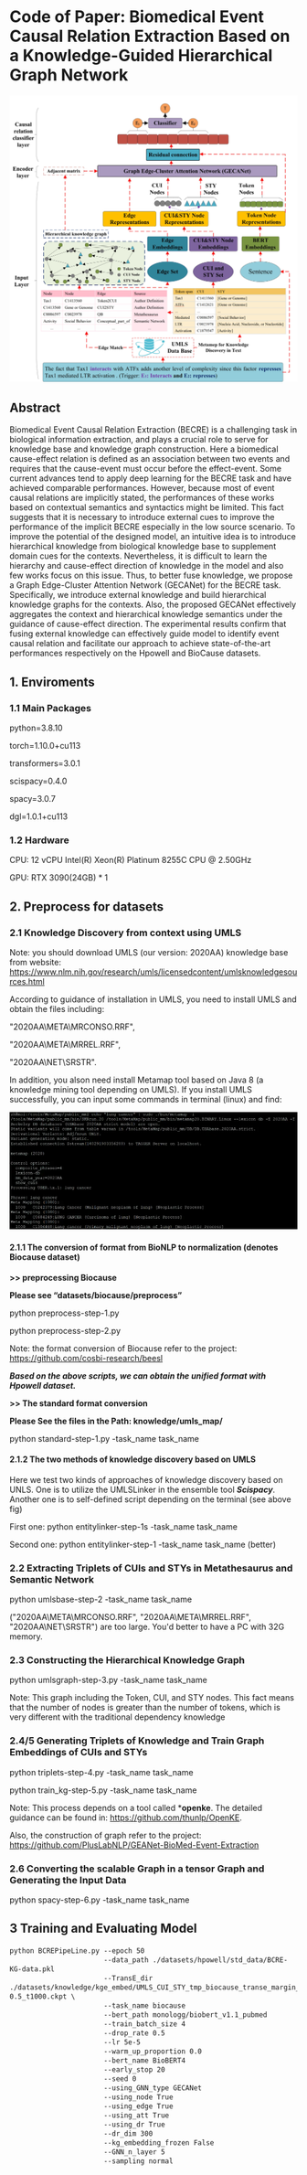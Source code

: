 # Code of Paper: Biomedical Event Causal Relation Extraction Based on a Knowledge-Guided Hierarchical Graph Network
 
![img.jpg](img1.jpg)

## Abstract

Biomedical Event Causal Relation Extraction (BECRE) is a challenging task in biological information extraction, and plays a crucial role to serve for knowledge base and knowledge graph construction. Here a biomedical cause-effect relation is defined as an association between two events and requires that the cause-event must occur before the effect-event. Some current advances tend to apply deep learning for the BECRE task and have achieved comparable performances. However, because most of event causal relations are implicitly stated, the performances of these works based on contextual semantics and syntactics might be limited. This fact suggests that it is necessary to introduce external cues to improve the performance of the implicit BECRE especially in the low source scenario. To improve the potential of the designed model, an intuitive idea is to introduce hierarchical knowledge from biological knowledge base to supplement domain cues for the contexts. Nevertheless, it is difficult to learn the hierarchy and cause-effect direction of knowledge in the model and also few works focus on this issue. Thus, to better fuse knowledge, we propose a Graph Edge-Cluster Attention Network (GECANet) for the BECRE task. Specifically, we introduce external knowledge and build hierarchical knowledge graphs for the contexts. Also, the proposed GECANet effectively aggregates the context and hierarchical knowledge semantics under the guidance of cause-effect direction. The experimental results confirm that fusing external knowledge can effectively guide model to identify event causal relation and facilitate our approach to achieve state-of-the-art performances respectively on the Hpowell and BioCause datasets.

## 1. Enviroments
### 1.1 Main Packages

python=3.8.10

torch=1.10.0+cu113

transformers=3.0.1

scispacy=0.4.0

spacy=3.0.7

dgl=1.0.1+cu113

### 1.2 Hardware

CPU: 12 vCPU Intel(R) Xeon(R) Platinum 8255C CPU @ 2.50GHz

GPU: RTX 3090(24GB) * 1

## 2. Preprocess for datasets

### 2.1 Knowledge Discovery from context using UMLS

Note: you should download UMLS (our version: 2020AA) knowledge base from website: https://www.nlm.nih.gov/research/umls/licensedcontent/umlsknowledgesources.html

According to guidance of installation in UMLS, you need to install UMLS and obtain the files including:

"2020AA\META\MRCONSO.RRF", 

"2020AA\META\MRREL.RRF", 

"2020AA\NET\SRSTR".

In addition, you alson need install Metamap tool based on Java 8 (a knowledge mining tool depending on UMLS). If you install UMLS successfully, you can input some commands in terminal (linux) and find:

![img.png](img2.png)

#### 2.1.1 The conversion of format from BioNLP to normalization (denotes Biocause dataset) 

**>> preprocessing Biocause**

**Please see “datasets/biocause/preprocess”**

python preprocess-step-1.py

python preprocess-step-2.py

Note: the format conversion of Biocause refer to the project:  https://github.com/cosbi-research/beesl

***Based on the above scripts, we can obtain the unified format with Hpowell dataset.***

**>> The standard format conversion**

**Please See the files in the Path: knowledge/umls_map/**

python standard-step-1.py -task_name task_name

#### 2.1.2 The two methods of knowledge discovery based on UMLS

Here we test two kinds of approaches of knowledge discovery based on UNLS. One is to utilize the UMLSLinker in the ensemble tool  ***Scispacy***. Another one is to self-defined script depending on the terminal (see above fig)

First one: python entitylinker-step-1s -task_name task_name

Second one: python entitylinker-step-1 -task_name task_name (better)

### 2.2 Extracting Triplets of CUIs and STYs in Metathesaurus and Semantic Network

python umlsbase-step-2 -task_name task_name

("2020AA\META\MRCONSO.RRF", "2020AA\META\MRREL.RRF", "2020AA\NET\SRSTR") are too large. You'd better to have a PC with 32G memory.

### 2.3 Constructing the Hierarchical Knowledge Graph

python umlsgraph-step-3.py -task_name task_name

Note: This graph including the Token, CUI, and STY nodes. This fact means that the number of nodes is greater than the number of tokens, which is very different with the traditional dependency knowledge

### 2.4/5 Generating Triplets of Knowledge and Train Graph Embeddings of CUIs and STYs 

python triplets-step-4.py -task_name task_name

python train_kg-step-5.py -task_name task_name

Note: This process depends on a tool called ***openke**. The detailed guidance can be found in: https://github.com/thunlp/OpenKE.

Also, the construction of graph refer to the project: \
https://github.com/PlusLabNLP/GEANet-BioMed-Event-Extraction

### 2.6 Converting the scalable Graph in a tensor Graph and Generating the Input Data 

python spacy-step-6.py -task_name task_name

## 3 Training and Evaluating Model

```
python BCREPipeLine.py --epoch 50
                       --data_path ./datasets/hpowell/std_data/BCRE-KG-data.pkl 
                       --TransE_dir ./datasets/knowledge/kge_embed/UMLS_CUI_STY_tmp_biocause_transe_margin_d300_adam-0.5_t1000.ckpt \
                       --task_name biocause 
                       --bert_path monologg/biobert_v1.1_pubmed 
                       --train_batch_size 4 
                       --drop_rate 0.5 
                       --lr 5e-5 
                       --warm_up_proportion 0.0 
                       --bert_name BioBERT4
                       --early_stop 20 
                       --seed 0 
                       --using_GNN_type GECANet 
                       --using_node True 
                       --using_edge True 
                       --using_att True 
                       --using_dr True 
                       --dr_dim 300 
                       --kg_embedding_frozen False 
                       --GNN_n_layer 5 
                       --sampling normal
```






